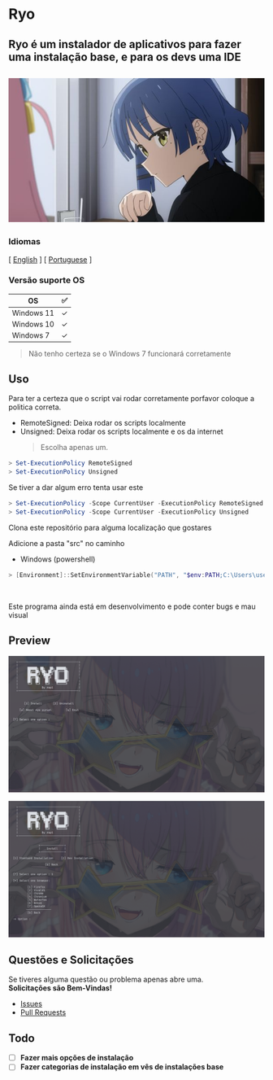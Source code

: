 <!-- Header -->

# Ryo

## Ryo é um instalador de aplicativos para fazer uma instalação base, e para os devs uma IDE

<h2 align="center">
    <img src="resources/ryo_image.jpg" alt="app-image">
</h2>

<!-- Information -->

### Idiomas

<p>[ <a href="README.md">English</a> ] [ <a href="README-PT.md">Portuguese</a> ]</p>

### Versão suporte OS

| OS         | ✅  |
| ---------- | --- |
| Windows 11 | ✓   |
| Windows 10 | ✓   |
| Windows 7  | ✓   |

> Não tenho certeza se o Windows 7 funcionará corretamente

<!-- Instructions -->

## Uso

<p>Para ter a certeza que o script vai rodar corretamente porfavor coloque a politica correta.</p>

- RemoteSigned: Deixa rodar os scripts localmente
- Unsigned: Deixa rodar os scripts localmente e os da internet
  > Escolha apenas um.

```powershell
> Set-ExecutionPolicy RemoteSigned
> Set-ExecutionPolicy Unsigned
```

Se tiver a dar algum erro tenta usar este

```powershell
> Set-ExecutionPolicy -Scope CurrentUser -ExecutionPolicy RemoteSigned
> Set-ExecutionPolicy -Scope CurrentUser -ExecutionPolicy Unsigned
```

Clona este repositório para alguma localização que gostares

<p>Adicione a pasta "src" no caminho</p>

- Windows (powershell)

```powershell
> [Environment]::SetEnvironmentVariable("PATH", "$env:PATH;C:\Users\user\path\to\your\folder\src\", [System.EnvironmentVariableTarget]::User)
```

<br>
<p>Este programa ainda está em desenvolvimento e pode conter bugs e mau visual</p>

## Preview

![Preview-1](resources/previews/preview1.png)

![Preview-2](resources/previews/preview2.png)

<!-- Help -->

## Questões e Solicitações

<p>
	Se tiveres alguma questão ou problema apenas abre uma.
	<br>
	<strong>Solicitações são Bem-Vindas!</strong>
</p>

- <a href="https://github.com/srcrapi/ryo/issues">Issues</a>
- <a href="https://github.com/srcrapi/ryo/pulls">Pull Requests</a>

## Todo

- [ ] **Fazer mais opções de instalação**
- [ ] **Fazer categorias de instalação em vês de instalações base**
